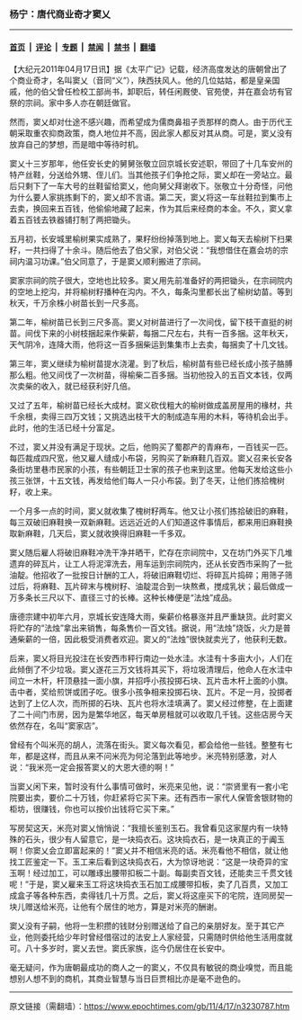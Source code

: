 ### 杨宁：唐代商业奇才窦乂

---

#### [首页](../../../..?n3230787) &nbsp;|&nbsp; [评论](../../../../../epoch-comment?n3230787) &nbsp;|&nbsp; [专题](../../../../../epoch-special?n3230787) &nbsp;|&nbsp; [禁闻](../../../../../epoch-news?n3230787) &nbsp;|&nbsp; [禁书](../../../../../books?n3230787) &nbsp;|&nbsp; [翻墙](https://github.com/gfw-breaker/nogfw/blob/master/README.md?n3230787)


<div class="post_content" id="artbody" itemprop="articleBody">
 <!-- article content begin -->
 <p>
  【大纪元2011年04月17日讯】据《太平广记》记载，经济高度发达的唐朝曾出了个商业奇才，名叫窦乂（音同“义”），陕西扶风人。他的几位姑姑，都是皇亲国戚，他的伯父曾任检校工部尚书，卸职后，转任闲厩使、官苑使，并在嘉会坊有官祭的宗祠。家中多人亦在朝廷做官。
 </p>
 <p>
  然而，窦乂却对仕途不感兴趣，而希望成为儒商鼻祖子贡那样的商人。由于历代王朝采取重农抑商政策，商人地位并不高，因此家人都反对其从商。可是，窦乂没有放弃自己的梦想，而是暗中等待时机。
 </p>
 <p>
  窦乂十三岁那年，他任安长史的舅舅张敬立回京城长安述职，带回了十几车安州的特产丝鞋，分送给外甥、侄儿们。当其他孩子们争抢之际，窦乂却在一旁站立。最后只剩下了一车大号的丝鞋留给窦乂，他向舅父拜谢收下。张敬立十分奇怪，问他为什么要人家挑拣剩下的，窦乂却不言语。第二天，窦乂将这一车丝鞋拉到集市上去卖，换回来五百钱，他偷偷地藏了起来，作为其后来经商的本金。不久，窦乂拿着五百钱去铁器铺打制了两把锄头。
 </p>
 <p>
  五月初，长安城里榆树果实成熟了，果籽纷纷掉落到地上。窦乂每天去榆树下扫果籽，一共扫得了十余斗。随后他去了伯父家，对伯父说：“我想借住在嘉会坊的宗祠内温习功课。”伯父同意了，于是窦乂顺利搬进了宗祠。
 </p>
 <p>
  窦家宗祠的院子很大，空地也比较多。窦乂用先前准备好的两把锄头，在宗祠院内的空地上挖沟，并将榆树籽播种在沟内。不久，每条沟里都长出了榆树幼苗。等到秋天，千万余株小树苗长到一尺多高。
 </p>
 <p>
  第二年，榆树苗已长到三尺多高。窦乂对树苗进行了一次间伐，留下枝干直挺的树苗。间伐下来的小树枝捆起来作柴薪，每捆二尺左右，共有一百多捆。这年秋天，天气阴冷，连降大雨，他将这一百多捆柴运到集集市上去卖，每捆卖了十几文钱。
 </p>
 <p>
  第三年，窦乂继续为榆树苗提水浇灌。到了秋后，榆树苗有些已经长成小孩子胳膊那么粗。他又间伐了一次树苗，得榆柴二百多捆。当初他投入的五百文本钱，仅两次卖柴的收入，就已经获利好几倍。
 </p>
 <p>
  又过了五年，榆树苗已经长大成材。窦义砍伐粗大的榆树做成盖房屋用的椽材，共千余根，卖得三四万文钱；又挑选出枝干大的制成造车用的木料，等待机会出手。此时，他的生活已经十分富足。
 </p>
 <p>
  不过，窦乂并没有满足于现状。之后，他购买了蜀郡产的青麻布，一百钱买一匹。每匹裁成四尺宽，他又雇人缝成小布袋，另购买了新麻鞋几百双。窦乂召来长安各条街坊里巷市民家的小孩，有些朝廷卫士家的孩子也来到这里。他每天发给这些小孩三张饼，十五文钱，再发给他们每人一只小布袋。到了冬天，让他们拣拾槐树籽，收上来。
 </p>
 <p>
  一个月多一点的时间，窦乂就收集了槐树籽两车。他又让小孩们拣拾破旧的麻鞋，每三双破旧麻鞋换一双新麻鞋。远远近近的人们知道这件事情后，都来用旧麻鞋换取新麻鞋，几天后，窦乂就收换得旧麻鞋一千多双。
 </p>
 <p>
  窦乂随后雇人将破旧麻鞋冲洗干净并晒干，贮存在宗祠院中，又在坊门外买下几堆遗弃的碎瓦片，让工人将泥滓洗去，用车运到宗祠院内，还从长安西市采购了一批油靛。他招收了一批按日计酬的工人，将破旧麻鞋切烂、将碎瓦片捣碎；用筛子筛过后，将麻鞋、瓦片碎末与槐树籽、油靛混合到一块熬煮，搅成乳状；最后做成一万多条长三尺以下、直径三寸的长棒。这种长棒便是“法烛”成品。
 </p>
 <p>
  唐德宗建中初年六月，京城长安连降大雨，柴薪价格暴涨并且严重缺货。此时窦义将贮存的“法烛”拿出来销售，每条售价一百文钱。据说，用“法烛”烧饭，火力是普通柴薪的一倍，因此极受消费者欢迎。窦乂的“法烛”很快就卖光了，他获利无数。
 </p>
 <p>
  后来，窦乂将目光投注在长安西市秤行南边一处水洼。水洼有十多亩大小，人们在此倾倒了不少垃圾。窦乂遂花三万文钱将其买下，将垃圾清理后，他命人在水洼中间立一木杆，杆顶悬挂一面小旗，并招呼小孩投掷石块、瓦片击木杆上面的小旗。击中者，奖给煎饼或团子吃。很多小孩争相来投掷石块、瓦片。不足一月，投掷者达到了上亿人次，而所掷的石块、瓦片也将水洼填满了。窦乂经过修整，在上面建了二十间门市房，因为是繁华地区，每天单房租就可以收取几千钱。这些店房今天依然存在，名叫“窦家店”。
 </p>
 <p>
  曾经有个叫米亮的胡人，流落在街头。窦义每次看见，都会给他一些钱。整整有七年，都是这样，而且从来不问米亮为何沦落到此等地步。米亮特别感激，对人说：“我米亮一定会报答窦乂的大恩大德的啊！”
 </p>
 <p>
  当窦乂闲下来，暂时没有什么事情可做时，米亮来见他，说：“崇贤里有一套小宅院要出卖，要价二十万钱，你赶紧将它买下来。还有西市一家代人保管舍银财物的柜坊，很赚钱，你也可以按价出钱将它买下来。”
 </p>
 <p>
  写房契这天，米亮对窦乂悄悄说：“我擅长鉴别玉石。我曾看见这家屋内有一块特殊的石头，很少有人留意它，是一块捣衣石。这块捣衣石，是一块真正的于阗玉啊！你窦乂会立即富起来的！”窦乂并不相信米亮的话。米亮看他不相信，就让他找工匠鉴定一下。玉工来后看到这块捣衣石，大为惊讶地说：“这是一块奇异的宝玉啊！经过加工，可以雕琢出腰带扣板二十副。每副卖百文钱，还能卖三千贯文钱呢！”于是，窦乂雇来玉工将这块捣衣玉石加工成腰带扣板，卖了几百贯，又加工成盒子等各种东西，卖得钱几十万贯。之后，窦乂将这座买下的宅院，连同房契一块儿赠送给米亮，让他有个居住的地方，算是对米亮的酬谢。
 </p>
 <p>
  窦乂没有子嗣，他将一生积攒的钱财分别赠送给了自己的亲朋好友。至于其它产业，他则委托给少年时曾经借宿过的法安上人家经营，只需随时供给他生活用度就可。八十多岁时，窦乂去世。窦氏家族，迄今仍居住在长安中。
 </p>
 <p>
  毫无疑问，作为唐朝最成功的商人之一的窦乂，不仅具有敏锐的商业嗅觉，而且能想别人想不到的商机，其商业智慧与当日巨贾相比亦是毫不逊色的。
 </p>
 <!-- article content end -->
 <div id="below_article_ad">
 </div>
</div>


---

原文链接（需翻墙）：https://www.epochtimes.com/gb/11/4/17/n3230787.htm